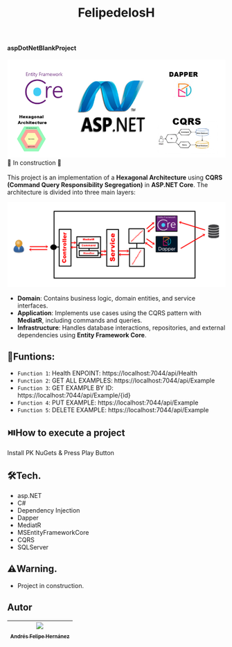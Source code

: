 <h1 align="center"> FelipedelosH </h1>
<br>
<h4>aspDotNetBlankProject</h4>

![Banner](Docs/banner.png)
:construction: In construction :construction:
<br><br>
This project is an implementation of a **Hexagonal Architecture** using **CQRS (Command Query Responsibility Segregation)** in **ASP.NET Core**. The architecture is divided into three main layers:

![Architecture](Docs/Architecture.png)

- **Domain**: Contains business logic, domain entities, and service interfaces.
- **Application**: Implements use cases using the CQRS pattern with **MediatR**, including commands and queries.
- **Infrastructure**: Handles database interactions, repositories, and external dependencies using **Entity Framework Core**.

## :hammer:Funtions:

- `Function 1`: Health ENPOINT: https://localhost:7044/api/Health<br>
- `Function 2`: GET ALL EXAMPLES: https://localhost:7044/api/Example<br>
- `Function 3`: GET EXAMPLE BY ID: https://localhost:7044/api/Example/{id}<br>
- `Function 4`: PUT EXAMPLE: https://localhost:7044/api/Example<br>
- `Function 5`: DELETE EXAMPLE: https://localhost:7044/api/Example<br>


## :play_or_pause_button:How to execute a project

Install PK NuGets & Press Play Button

## :hammer_and_wrench:Tech.

- asp.NET
- C#
- Dependency Injection
- Dapper
- MediatR
- MSEntityFrameworkCore
- CQRS
- SQLServer

## :warning:Warning.

- Project in construction.

## Autor

| [<img src="https://avatars.githubusercontent.com/u/38327255?v=4" width=115><br><sub>Andrés Felipe Hernánez</sub>](https://github.com/felipedelosh)|
| :---: |